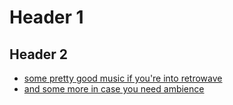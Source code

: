 # Header 1
## Header 2
* [some pretty good music if you're into retrowave](https://music.youtube.com/watch?v=D5A8KSmRJ1U&list=PLpvWJ6XFE9_82x-0FbF5ymSeeuJ2UVMs5)
* [and some more in case you need ambience](https://music.youtube.com/playlist?list=PLFclG9NFqg0bBNDGVk3Eul-jU5m9gLaDi)
